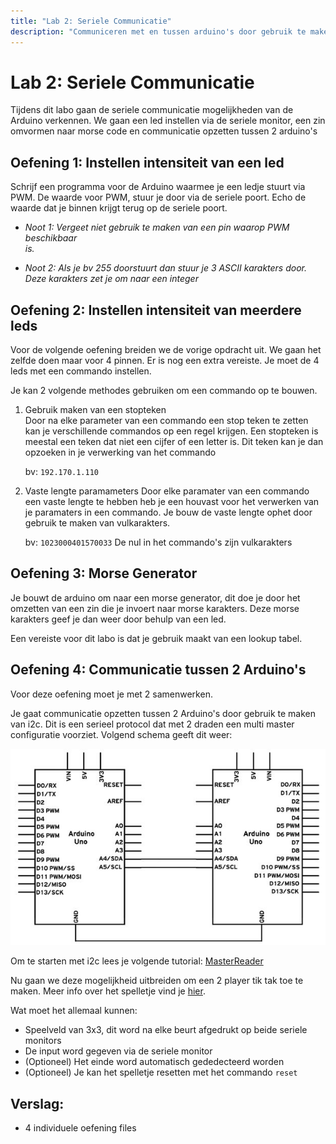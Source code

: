 ```yaml
---
title: "Lab 2: Seriele Communicatie"
description: "Communiceren met en tussen arduino's door gebruik te maken van seriele communicatie"
---
```

# Lab 2: Seriele Communicatie

Tijdens dit labo gaan de seriele communicatie mogelijkheden van de Arduino
verkennen. We gaan een led instellen via de seriele monitor, een zin omvormen
naar morse code en communicatie opzetten tussen 2 arduino's

## Oefening 1: Instellen intensiteit van een led

Schrijf een programma voor de Arduino waarmee je een ledje stuurt via PWM. De
waarde voor PWM, stuur je door via de seriele poort. Echo de waarde dat je
binnen krijgt terug op de seriele poort. 

* *Noot 1: Vergeet niet gebruik te maken van een pin waarop PWM beschikbaar  
           is.*

* *Noot 2: Als je bv 255 doorstuurt dan stuur je 3 ASCII karakters door. Deze
           karakters zet je om naar een integer*


## Oefening 2: Instellen intensiteit van meerdere leds

Voor de volgende oefening breiden we de vorige opdracht uit. We gaan het zelfde
doen maar voor 4 pinnen. Er is nog een extra vereiste. Je moet de 4 leds met
een commando instellen.

Je kan 2 volgende methodes gebruiken om een commando op te bouwen. 

1. Gebruik maken van een stopteken  
    Door na elke parameter van een commando een stop teken te zetten kan je
    verschillende commandos op een regel krijgen. Een stopteken is meestal een
    teken dat niet een cijfer of een letter is. Dit teken kan je dan opzoeken
    in je verwerking van het commando

    bv: `192.170.1.110`
2. Vaste lengte paramameters
    Door elke paramater van een commando een vaste lengte te hebben heb je een
    houvast voor het verwerken van je paramaters in een commando. Je bouw de
    vaste lengte ophet door gebruik te maken van vulkarakters.
    
    bv: `1023000401570033` De nul in het commando's zijn vulkarakters

## Oefening 3: Morse Generator

Je bouwt de arduino om naar een morse generator, dit doe je door het omzetten
van een zin die je invoert naar morse karakters. Deze morse karakters geef je
dan weer door behulp van een led.

Een vereiste voor dit labo is dat je gebruik maakt van een lookup tabel.

## Oefening 4: Communicatie tussen 2 Arduino's

Voor deze oefening moet je met 2 samenwerken. 

Je gaat communicatie opzetten tussen 2 Arduino's door gebruik te maken van i2c.
Dit is een serieel protocol dat met 2 draden een multi master configuratie
voorziet. Volgend schema geeft dit weer:

![Schema](./img/i2c_schematic.jpg)

Om te starten met i2c lees je volgende tutorial:
[MasterReader](https://www.arduino.cc/en/Tutorial/MasterReader)

Nu gaan we deze mogelijkheid uitbreiden om een 2 player tik tak toe te maken. Meer info over het spelletje vind je [hier](https://en.wikipedia.org/wiki/Tic-tac-toe).

Wat moet het allemaal kunnen:

* Speelveld van 3x3, dit word na elke beurt afgedrukt op beide seriele monitors
* De input word gegeven via de seriele monitor
* (Optioneel) Het einde word automatisch gededecteerd worden 
* (Optioneel) Je kan het spelletje resetten met het commando `reset`


## Verslag:
* 4 individuele oefening files 


